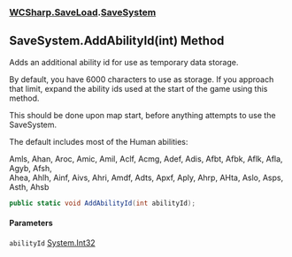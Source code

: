 ### [WCSharp.SaveLoad](WCSharp.SaveLoad.md 'WCSharp.SaveLoad').[SaveSystem](WCSharp.SaveLoad.SaveSystem.md 'WCSharp.SaveLoad.SaveSystem')

## SaveSystem.AddAbilityId(int) Method

Adds an additional ability id for use as temporary data storage.  
  
By default, you have 6000 characters to use as storage. If you approach that limit, expand the ability ids used at the start of the game using this method.  
  
This should be done upon map start, before anything attempts to use the SaveSystem.  
  
The default includes most of the Human abilities:  
  
Amls, Ahan, Aroc, Amic, Amil, Aclf, Acmg, Adef, Adis, Afbt, Afbk, Aflk, Afla, Agyb, Afsh,  
            Ahea, Ahlh, Ainf, Aivs, Ahri, Amdf, Adts, Apxf, Aply, Ahrp, AHta, Aslo, Asps, Asth, Ahsb

```csharp
public static void AddAbilityId(int abilityId);
```
#### Parameters

<a name='WCSharp.SaveLoad.SaveSystem.AddAbilityId(int).abilityId'></a>

`abilityId` [System.Int32](https://docs.microsoft.com/en-us/dotnet/api/System.Int32 'System.Int32')